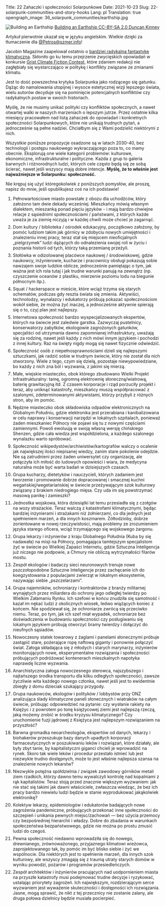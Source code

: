 Title: 22 Zahaczki i społeczności Solarpunkowe
Date: 2021-10-23
Slug: 22-solarpunk-communities-and-story-hooks
Lang: pl
Translation: true
opengraph_image: 36_solarpunk_communities/earthship.jpg

![Building an Earthship](/images/36_solarpunk_communities/earthship.jpg)
[Building an Earthship CC-BY-SA 2.0 Duncan Kinney](https://www.flickr.com/photos/duncank/6073919878/)

Artykuł pierwotnie ukazał się w języku angielskim. Wielkie dzięki za tłumaczenie dla  [@Petros@szmer.info](https://szmer.info/post/11699)!

Jacobin Magazine zaapelował ostatnio o [bardziej radykalną fantastykę klimatyczną]((https://www.jacobinmag.com/2021/10/climate-fiction-imagine-2200-grist-review-futurism)). Skłoniło go ku temu przejrzenie zwycięskich opowiadań w konkursie [Grist Climate Fiction Contest](https://grist.org/fix/series/imagine-2200-climate-fiction/), które zdaniem redakcji nie zagłębiały się wystarczająco w politykę i konflikty związane ze zmianami klimatu.

Jest to dość powszechna krytyka Solarpunka jako rodzącego się gatunku. Dążąc do namalowania utopijnej i wysoce estetycznej wizji lepszego świata, wielu autorów decyduje się na pominięcie  potencjalnych konfliktów czy radykalnych postaw w swoich historiach.

Myślę, że nie musimy unikać polityki czy konfliktów społecznych, a nawet otwartej walki w naszych marzeniach o lepszym jutrze. Przez ostatnie kilka miesięcy pracowałem nad listą zahaczek do opowiadań i konkretnych społeczności Solarpunkowych, które nie unikają trudnych pytań, a jednocześnie są pełne nadziei. Chciałbym się z Wami podzielić niektórymi z nich.

Wszystkie poniższe propozycje osadzone są w latach 2030-40, bez technologii i postępu naukowego wykraczającego poza to, co mamy obecnie. Eksplorują one wiele kategorii problemów: kulturowe, ekonomiczne, infrastrukturalne i polityczne. Każda z grup to galeria barwnych i różnorodnych ludzi, których cele często będą się ze sobą ścierać, nawet jeśli wszyscy mają dobre intencje. **Myślę, że to właśnie jest najważniejsze w Solarpunku: społeczność.**

Nie krępuj się użyć któregokolwiek z poniższych pomysłów, ale proszę, napisz do mnie, jeśli opublikujesz coś na ich podstawie!

<style> li { padding-bottom: 0.5em; }</style>

1. Pełnowartościowe miasto powstałe z obozu dla uchodźców, który założono tam dwie dekady wcześniej. Mieszkańcy mówią własnym dialektem, mieszanką ponad pięciu języków - i mają bardzo chwiejne relacje z sąsiednimi społecznościami / państwami, z których każde uważa je za ziemię niczyją i w każdej chwili może chcieć je zagarnąć.
2. Dom kultury / biblioteka / ośrodek edukacyjny, początkowo założony, by pomóc ludziom takim jak górnicy w zdobyciu nowych umiejętności i znalezieniu innej pracy, teraz stał się miejscem nieoficjalnych „pielgrzymek” ludzi dążących do odnalezienia swojej roli w życiu i poznania historii od tych, którzy taką przemianę przeżyli.
3. Stołówka w odizolowanej placówce naukowej / środowiskowej, gdzie naukowcy, inżynierowie, kucharze i pracownicy obsługi pokazują sobie nawzajem swoje ludzkie oblicze, jednocześnie pamiętając o tym, jak ważna jest ich rola tutaj i jak trudne warunki panują na zewnątrz (np. czyszczenie oceanów z plastiku, mierzenie poziomu lodu na biegunie północnym itp.).
4. Squat / hackerspace w mieście, które wciąż trzyma się starych schematów, podczas gdy reszta świata się zmienia. Aktywiści, technolodzy, wynalazcy i edukatorzy próbują pokazać społecznościom wokół siebie, że można żyć inaczej, a jednocześnie aktywnie spierają się o to, czyj plan jest najlepszy.
5. Internetowa społeczność bardzo wyspecjalizowanych ekspertów, których na świecie jest zaledwie garstka. Zazwyczaj pustelnicy, konserwatorzy zabytków, ekologowie zagrożonych gatunków, specjaliści od utrzymania dawno zapomnianej infrastruktury, uważają się za rodzinę, nawet jeśli każdy z nich mówi innym językiem i pochodzi z innej kultury. Raz na święty nigdy mogą się nawet fizycznie odwiedzić.
6. Społeczność osób z niepełnosprawnościami dzieli się najlepszymi sztuczkami, jak radzić sobie w trudnym świecie, który nie został dla nich stworzony. Wiele z tego, czym się dzielą, pozostaje niewypowiedziane, bo każdy z nich zna ból i wyzwania, z jakimi się mierzą.
7. Małe, wiejskie miasteczko, obok którego zbudowano Wielki Projekt Infrastrukturalny: tamę, ogromną elektrownię słoneczną/wiatrową, baterię grawitacyjną itd. Z czasem korporacje i rząd porzuciły projekt i teraz, aby uniknąć katastrofy, mieszkańcy muszą współpracować z szalonymi, zdeterminowanymi aktywistami, którzy przybyli z różnych stron, aby im pomóc.
8. Nędzne miasteczko obok składowiska odpadów elektronicznych na Globalnym Południu, gdzie elektronika jest przerabiana i kanibalizowana w celu naprawy i konserwacji narzędzi w lokalnych szpitalach, ponieważ żaden mieszkaniec Północy nie pojawi się tu z nowymi częściami zamiennymi. Powoli ewoluują w swoją własną wersję chińskiego Shenzen, gdzie cała wiedza jest współdzielona, a każdego szalonego wynalazku warto spróbować.
9. Społeczność wikipedystów/archiwistów/kartografów walczy o ocalenie jak największej ilości niepisanej wiedzy, zanim stare pokolenie odejdzie. Nie są zatrudnieni przez żaden uniwersytet czy organizację, ale połączyła ich miłość do ludowych opowieści i wiara, że medycyna naturalna może być warta badań w dzisiejszych czasach.
10. Grupa kucharzy, dietetyków i nauczycieli, których zadaniem jest tworzenie i promowanie dobrze dopracowanej i smacznej kuchni wegańskiej/wegetariańskiej w świecie przeżywającym szok kulturowy związany z brakiem niedrogiego mięsa. Czy uda im się powstrzymać masową panikę i zamieszki?
11. Jednostka wojskowa, która dziesiątki lat temu przesiadła się z czołgów na wozy strażackie. Teraz walczą z katastrofami klimatycznymi, będąc bardziej inżynierami i strażakami niż żołnierzami, co dla jednych jest spełnieniem marzeń, a dla innych koszmarem. Żółtodzioby, dobrze zorientowane w nowej rzeczywistości, mają problemy ze zrozumieniem języka starego oficera, wciąż trzymającego się wojskowego żargonu.
12. Grupa lekarzy i inżynierów z kraju Globalnego Południa (Kuba by się nadawała) na misji na Północy, pomagająca tamtejszym specjalistom żyć w świecie po Wielkiej Zapaści Internetu, gdzie Sztuczna Inteligencja już niczego nie podpowie, a Chmury nie obliczą wytrzymałości filarów mostu.
13. Zespół ekologów i badaczy sieci neuronowych trenuje nowe pszczołopodobne Sztuczne Inteligencje przez zachęcanie ich do koegzystowania z populacjami zwierząt w lokalnym ekosystemie, nazywając siebie „pszczelarzami”.
14. Grupa najemników, ochroniarzy i kontraktorów z branży militarnej wynajętych przez miliardera do ochrony jego odległej twierdzy po Wielkim Załamaniu Rynku. Ich szefowi w końcu znudziła się samotność i kazał im nękać ludzi z okolicznych wiosek, ledwo wiążących koniec z końcem. Nie spodziewał się, że ochroniarze zwrócą się przeciwko niemu. Teraz, po tym, jak ich szef miał wypadek, ochroniarze bez doświadczenia w budowaniu społeczności czy posługiwaniu się lokalnym językiem próbują otworzyć bramy twierdzy i dołączyć do nieufnych sąsiadów.
15. Nowoczesny statek towarowy z żaglami i panelami słonecznymi próbuje zastąpić stare, pożerające ropę naftową giganty i ponownie połączyć świat. Załoga składająca się z młodych i starych marynarzy, inżynierów monitorujących nowe, eksperymentalne rozwiązania i społeczności próbujących podróżować kontenerach mieszkalnych napotyka naprawdę liczne wyzwania.
16. Anarchistyczna załoga nowoczesnego sterowca, najszybszego i najtańszego środka transportu dla kilku odległych społeczności, zawsze życzliwie wita każdego nowego członka, nawet jeśli jest to ewidentnie zbiegły z domu dzieciak szukający przygody.
17. Grupa naukowców, ekologów i polityków / lobbystów przy ONZ analizująca ślady klimatyczne paneli słonecznych i wiatraków na całym świecie, próbując odpowiedzieć na pytanie: czy wysłanie rakiety na Księżyc i z powrotem po tonę księżycowej ziemi jest najlepszą rzeczą, jaką możemy zrobić w środku kryzysu klimatycznego? Czy uruchomienie fuzji jądrowej z Księżyca jest najlepszym rozwiązaniem na przyszłość?
18. Barwna gromadka neoarcheologów, ekspertów od danych, lekarzy i biohakerów przeszukuje bazy danych upadłych korporacji farmaceutycznych w poszukiwaniu leków i rozwiązań, które działały, ale były zbyt tanie, by kapitalistyczni giganci chcieli je wprowadzić na rynek. Skoro tak wiele leków i procedur przestało istnieć lub jest niezwykle trudno dostępnych, może to jest właśnie najlepsza szansa na znalezienie nowych lekarstw?
19. Niezwykle potężna spółdzielnia / związek zawodowy górników metali ziem rzadkich, którzy dawno temu wywalczyli kontrolę nad kopalniami z rąk kapitalistów. Teraz stoją przed znacznie większym wyzwaniem: jak nie stać się takimi jak dawni właściciele, zwłaszcza wiedząc, że bez ich pracy bardzo niewielu ludzi będzie w stanie wyprodukować jakąkolwiek elektronikę?
20. Kolektyw lekarzy, epidemiologów i edukatorów badających nowe zagrożenia pandemiczne, próbujących przekonać inne społeczności do szczepień i unikania pewnych miejsc/zachowań — bez użycia przemocy czy bezpośredniej hierarchii i władzy. Dobre do zbadania w warunkach społeczeństwa bezpaństwowego, gdzie nie można po prostu zmusić ludzi do czegoś.
21. Pewna społeczność niedawno wprowadziła się do nowego, drewnianego, zrównoważonego, przyjaznego klimatowi wieżowca, zaprojektowanego tak, by pomóc im być blisko siebie i żyć we wspólnocie. Dla niektórych jest to spełnienie marzeń, dla innych szok kulturowy, ale wszyscy zmagają się z traumą utraty starych domów w wyniku powodzi, pożarów i programów przesiedleńczych.
22. Zespół architektów i inżynierów pracujących nad uodpornieniem miasta na przyszłe katastrofy musi podejmować trudne decyzje i ryzykować, ustalając priorytety zagrożeń. Ich największym, rozdzierającym serce wyzwaniem jest wyważenie skuteczności i dostępności ich rozwiązania. Jasne, mogą sprawić, że nikt z tej przecznicy nie zostanie zalany, ale druga połowa dzielnicy będzie musiała pocierpieć.
